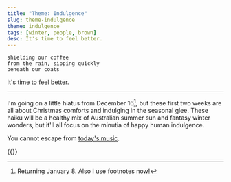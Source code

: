 ```yaml
---
title: "Theme: Indulgence"
slug: theme-indulgence
theme: indulgence
tags: [winter, people, brown]
desc: It's time to feel better.
---
```


```
shielding our coffee
from the rain, sipping quickly
beneath our coats
```

It's time to feel better.

<!--more-->

---

I'm going on a little hiatus from December 16[^1], but these first two weeks are all about Christmas comforts and indulging in the seasonal glee.
These haiku will be a healthy mix of Australian summer sun and fantasy winter wonders, but it'll all focus on the minutia of happy human indulgence.

You cannot escape from [today's music][1].

{{<youtube aAkMkVFwAoo>}}

[1]:  https://www.youtube.com/watch?v=aAkMkVFwAoo
[^1]: Returning January 8. Also I use footnotes now!
